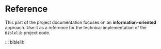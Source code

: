 # Reference

This part of the project documentation focuses on
an **information-oriented** approach. Use it as a
reference for the technical implementation of the
`Biblelib` project code.

::: biblelib
